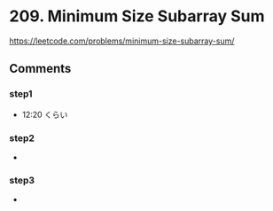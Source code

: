 # 209. Minimum Size Subarray Sum

https://leetcode.com/problems/minimum-size-subarray-sum/

## Comments

### step1

*   12:20 くらい

### step2

*   

### step3

*   
